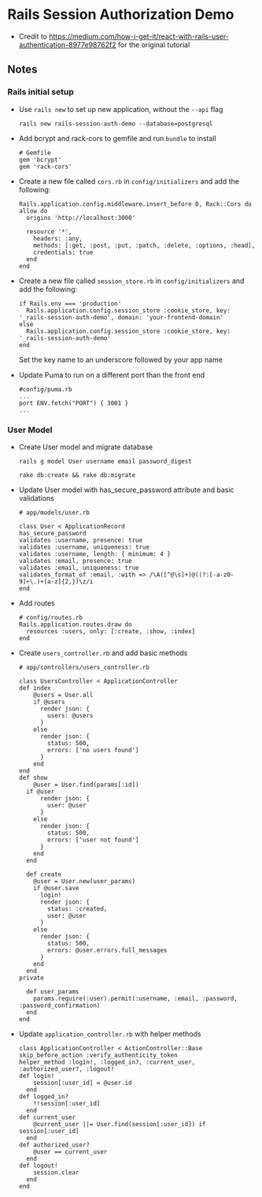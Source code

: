 # Rails Session Authorization Demo

- Credit to https://medium.com/how-i-get-it/react-with-rails-user-authentication-8977e98762f2 for the original tutorial

## Notes

### Rails initial setup

- Use `rails new` to set up new application, without the `--api` flag

  `rails new rails-session-auth-demo --database=postgresql`

- Add bcrypt and rack-cors to gemfile and run `bundle` to install

  ```
  # Gemfile
  gem 'bcrypt'
  gem 'rack-cors'
  ```

- Create a new file called `cors.rb` in `config/initializers` and add the following:

  ```
  Rails.application.config.middleware.insert_before 0, Rack::Cors do
  allow do
    origins 'http://localhost:3000'

    resource '*',
      headers: :any,
      methods: [:get, :post, :put, :patch, :delete, :options, :head],
      credentials: true
    end
  end
  ```

- Create a new file called `session_store.rb` in `config/initializers` and add the following:

  ```
  if Rails.env === 'production'
    Rails.application.config.session_store :cookie_store, key: '_rails-session-auth-demo', domain: 'your-frontend-domain'
  else
    Rails.application.config.session_store :cookie_store, key: '_rails-session-auth-demo'
  end
  ```

  Set the key name to an underscore followed by your app name

- Update Puma to run on a different port than the front end

  ```
  #config/puma.rb
  ...
  port ENV.fetch("PORT") { 3001 }
  ...
  ```

### User Model

- Create User model and migrate database

  ```
  rails g model User username email password_digest

  rake db:create && rake db:migrate
  ```

- Update User model with has_secure_password attribute and basic validations

  ```
  # app/models/user.rb

  class User < ApplicationRecord
  has_secure_password
  validates :username, presence: true
  validates :username, uniqueness: true
  validates :username, length: { minimum: 4 }
  validates :email, presence: true
  validates :email, uniqueness: true
  validates_format_of :email, :with => /\A([^@\s]+)@((?:[-a-z0-9]+\.)+[a-z]{2,})\z/i
  end
  ```

- Add routes
  ```
  # config/routes.rb
  Rails.application.routes.draw do
    resources :users, only: [:create, :show, :index]
  end
  ```

- Create ```users_controller.rb``` and add basic methods

  ```
  # app/controllers/users_controller.rb

  class UsersController < ApplicationController
  def index
      @users = User.all
      if @users
        render json: {
          users: @users
        }
      else
        render json: {
          status: 500,
          errors: ['no users found']
        }
      end
  end
  def show
      @user = User.find(params[:id])
    if @user
        render json: {
          user: @user
        }
      else
        render json: {
          status: 500,
          errors: ['user not found']
        }
      end
    end
    
    def create
      @user = User.new(user_params)
      if @user.save
        login!
        render json: {
          status: :created,
          user: @user
        }
      else 
        render json: {
          status: 500,
          errors: @user.errors.full_messages
        }
      end
    end
  private
    
    def user_params
      params.require(:user).permit(:username, :email, :password, :password_confirmation)
    end
  end
  ```

- Update ```application_controller.rb``` with helper methods

  ```
  class ApplicationController < ActionController::Base
  skip_before_action :verify_authenticity_token
  helper_method :login!, :logged_in?, :current_user, :authorized_user?, :logout!
  def login!
      session[:user_id] = @user.id
    end
  def logged_in?
      !!session[:user_id]
    end
  def current_user
      @current_user ||= User.find(session[:user_id]) if session[:user_id]
    end
  def authorized_user?
      @user == current_user
    end
  def logout!
      session.clear
    end
  end
  ```

